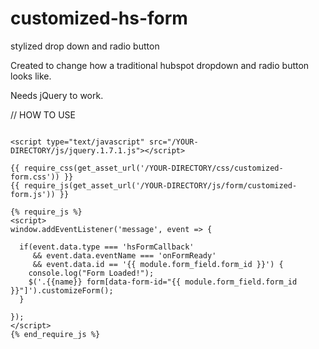 # customized-hs-form
stylized drop down and radio button

Created to change how a traditional hubspot dropdown and radio button looks like.

Needs jQuery to work.


// HOW TO USE 

```

<script type="text/javascript" src="/YOUR-DIRECTORY/js/jquery.1.7.1.js"></script>

{{ require_css(get_asset_url('/YOUR-DIRECTORY/css/customized-form.css')) }}
{{ require_js(get_asset_url('/YOUR-DIRECTORY/js/form/customized-form.js')) }}

{% require_js %}
<script>
window.addEventListener('message', event => {

  if(event.data.type === 'hsFormCallback'   
     && event.data.eventName === 'onFormReady' 
     && event.data.id == '{{ module.form_field.form_id }}') {
    console.log("Form Loaded!");   
    $('.{{name}} form[data-form-id="{{ module.form_field.form_id }}"]').customizeForm();
  }
  
});
</script>
{% end_require_js %}
```

